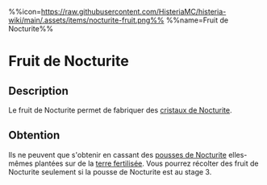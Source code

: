 %%icon=https://raw.githubusercontent.com/HisteriaMC/histeria-wiki/main/.assets/items/nocturite-fruit.png%%
%%name=Fruit de Nocturite%%

# Fruit de Nocturite

## Description
Le fruit de Nocturite permet de fabriquer des [cristaux de Nocturite](https://histeria.fr/wiki/blocs/nocturite-crystal).

## Obtention
Ils ne peuvent que s'obtenir en cassant des [pousses de Nocturite](https://histeria.fr/wiki/objets/nocturite-seed) elles-mêmes plantées sur de la [terre fertilisée](https://histeria.fr/wiki/blocs/fertilized-dirt).
 Vous pourrez récolter des fruit de Nocturite seulement si la pousse de Nocturite est au stage 3.
